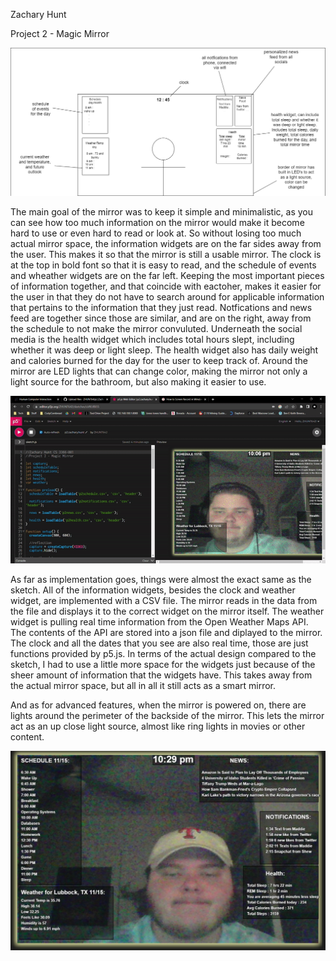Zachary Hunt

Project 2 - Magic Mirror

![alt text](https://github.com/ZHUNT64/p2.Zachary.Hunt/blob/main/p2.zachary.hunt.png?raw=true)

The main goal of the mirror was to keep it simple and minimalistic, as you can see how too much information on the mirror would make it become hard to use or even hard to read or look at. So without losing too much actual mirror space, the information widgets are on the far sides away from the user. This makes it so that the mirror is still a usable mirror. The clock is at the top in bold font so that it is easy to read, and the schedule of events and wheather widgets are on the far left. Keeping the most important pieces of information together, and that coincide with eactoher, makes it easier for the user in that they do not have to search around for applicable information that pertains to the information that they just read. Notfications and news feed are together since those are similar, and are on the right, away from the schedule to not make the mirror convuluted. Underneath the social media is the health widget which includes total hours slept, including whether it was deep or light sleep. The health widget also has daily weight and calories burned for the day for the user to keep track of. Around the mirror are LED lights that can change color, making the mirror not only a light source for the bathroom, but also making it easier to use.

![alt text](https://github.com/ZHUNT64/p2.Zachary.Hunt/blob/main/p2.zachary.hunt.gif?raw=true)

As far as implementation goes, things were almost the exact same as the sketch. All of the information widgets, besides the clock and weather widget, are implemented with a CSV file. The mirror reads in the data from the file and displays it to the correct widget on the mirror itself. The weather widget is pulling real time information from the Open Weather Maps API. The contents of the API are stored into a json file and diplayed to the mirror. The clock and all the dates that you see are also real time, those are just functions provided by p5.js. In terms of the actual design compared to the sketch, I had to use a little more space for the widgets just because of the sheer amount of information that the widgets have. This takes away from the actual mirror space, but all in all it still acts as a smart mirror.

And as for advanced features, when the mirror is powered on, there are lights around the perimeter of the backside of the mirror. This lets the mirror act as an up close light source, almost like ring lights in movies or other content.

![alt text](https://github.com/ZHUNT64/p2.Zachary.Hunt/blob/main/screenshot.JPG?raw=true)
